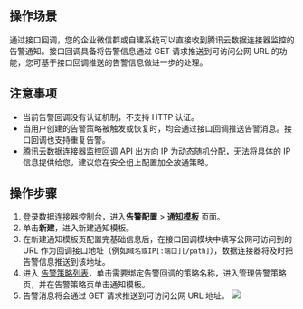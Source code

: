 ## 操作场景

通过接口回调，您的企业微信群或自建系统可以直接收到腾讯云数据连接器监控的告警通知。接口回调具备将告警信息通过 GET 请求推送到可访问公网 URL 的功能，您可基于接口回调推送的告警信息做进一步的处理。

## 注意事项

- 当前告警回调没有认证机制，不支持 HTTP 认证。
- 当用户创建的告警策略被触发或恢复时，均会通过接口回调推送告警消息。接口回调也支持重复告警。
- 腾讯云数据连接器监控回调 API 出方向 IP 为动态随机分配，无法将具体的 IP 信息提供给您，建议您在安全组上配置加全放通策略。

## 操作步骤

1. 登录数据连接器控制台，进入**告警配置** > [**通知模板**](https://ipaas.cloud.tencent.com/alarm) 页面。
2. 单击**新建**，进入新建通知模板。
3. 在新建通知模板页配置完基础信息后，在接口回调模块中填写公网可访问到的 URL 作为回调接口地址（例如`域名或IP[:端口][/path]`），数据连接器将及时把告警信息推送到该地址。
4. 进入 [告警策略列表](https://ipaas.cloud.tencent.com/alarm)，单击需要绑定告警回调的策略名称，进入管理告警策略页，并在告警策略页单击通知模板。
5. 告警消息将会通过 GET 请求推送到可访问公网 URL 地址。
   ![](https://qcloudimg.tencent-cloud.cn/raw/ec996c0824450f5a55059119bb817e9e.png)
